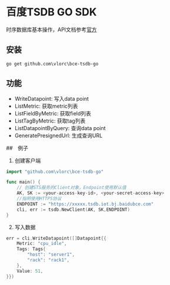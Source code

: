 # 百度TSDB GO SDK
时序数据库基本操作，API文档参考[官方](https://cloud.baidu.com/doc/TSDB/API.html#.E6.95.B0.E6.8D.AEAPI.E6.8E.A5.E5.8F.A3.E8.AF.B4.E6.98.8E)
## 安装
```shell
go get github.com\vlorc\bce-tsdb-go
```

## 功能
+ WriteDatapoint: 写入data point
+ ListMetric: 获取metric列表
+ ListFieldByMetric: 获取field列表
+ ListTagByMetric: 获取tag列表
+ ListDatapointByQuery: 查询data point
+ GeneratePresignedUrl: 生成查询URL

##　例子
1. 创建客户端

```go
import "github.com\vlorc\bce-tsdb-go"

func main() {
	// 创建STS服务的Client对象，Endpoint使用默认值
	AK, SK := <your-access-key-id>, <your-secret-access-key>
	//指明使用HTTPS协议
	ENDPOINT := "https://xxxxx.tsdb.iot.bj.baidubce.com"
	cli, err := tsdb.NewClient(AK, SK,ENDPOINT)
}
```

2. 写入数据

```go
err = cli.WriteDatapoint([]Datapoint{{
	Metric: "cpu_idle",
	Tags: Tags{
		"host": "server1",
		"rack": "rack1",
	},
	Value: 51,
}})
```